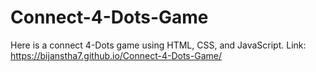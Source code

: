 # Connect-4-Dots-Game
Here is a connect 4-Dots game using HTML, CSS, and JavaScript. Link: https://bijanstha7.github.io/Connect-4-Dots-Game/
